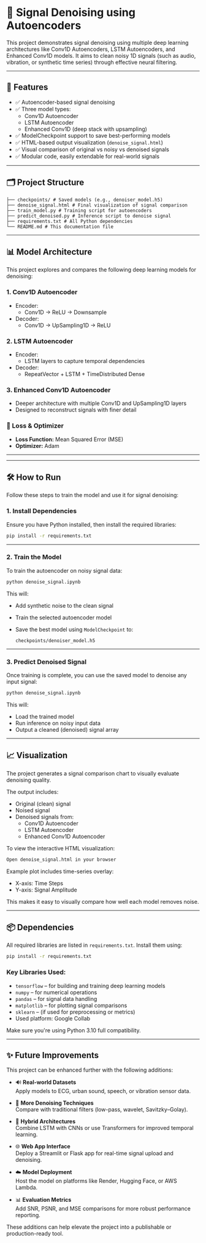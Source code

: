 # 🧠 Signal Denoising using Autoencoders

This project demonstrates signal denoising using multiple deep learning architectures like Conv1D Autoencoders, LSTM Autoencoders, and Enhanced Conv1D models. It aims to clean noisy 1D signals (such as audio, vibration, or synthetic time series) through effective neural filtering.

---

## 🚀 Features

- ✅ Autoencoder-based signal denoising
- ✅ Three model types:
  - Conv1D Autoencoder
  - LSTM Autoencoder
  - Enhanced Conv1D (deep stack with upsampling)
- ✅ ModelCheckpoint support to save best-performing models
- ✅ HTML-based output visualization (`denoise_signal.html`)
- ✅ Visual comparison of original vs noisy vs denoised signals
- ✅ Modular code, easily extendable for real-world signals

---

## 🗂️ Project Structure
```
├── checkpoints/ # Saved models (e.g., denoiser_model.h5)
├── denoise_signal.html # Final visualization of signal comparison
├── train_model.py # Training script for autoencoders
├── predict_denoised.py # Inference script to denoise signal
├── requirements.txt # All Python dependencies
└── README.md # This documentation file
```
---

## 📊 Model Architecture

This project explores and compares the following deep learning models for denoising:

### 1. Conv1D Autoencoder
- Encoder:
  - Conv1D → ReLU → Downsample
- Decoder:
  - Conv1D → UpSampling1D → ReLU

### 2. LSTM Autoencoder
- Encoder:
  - LSTM layers to capture temporal dependencies
- Decoder:
  - RepeatVector + LSTM + TimeDistributed Dense

### 3. Enhanced Conv1D Autoencoder
- Deeper architecture with multiple Conv1D and UpSampling1D layers
- Designed to reconstruct signals with finer detail

### 🔧 Loss & Optimizer
- **Loss Function:** Mean Squared Error (MSE)
- **Optimizer:** Adam
---

---

## 🛠 How to Run

Follow these steps to train the model and use it for signal denoising:

### 1. Install Dependencies

Ensure you have Python installed, then install the required libraries:

```bash
pip install -r requirements.txt
```

---

### 2. Train the Model

To train the autoencoder on noisy signal data:

```bash
python denoise_signal.ipynb
```

This will:
- Add synthetic noise to the clean signal
- Train the selected autoencoder model
- Save the best model using `ModelCheckpoint` to:

  ```
  checkpoints/denoiser_model.h5
  ```

---

### 3. Predict Denoised Signal

Once training is complete, you can use the saved model to denoise any input signal:

```bash
python denoise_signal.ipynb
```

This will:
- Load the trained model
- Run inference on noisy input data
- Output a cleaned (denoised) signal array
---

## 📈 Visualization

The project generates a signal comparison chart to visually evaluate denoising quality.

The output includes:
- Original (clean) signal
- Noised signal
- Denoised signals from:
  - Conv1D Autoencoder
  - LSTM Autoencoder
  - Enhanced Conv1D Autoencoder

To view the interactive HTML visualization:

```bash
Open denoise_signal.html in your browser
```

Example plot includes time-series overlay:
- X-axis: Time Steps
- Y-axis: Signal Amplitude

This makes it easy to visually compare how well each model removes noise.

---

## 📦 Dependencies

All required libraries are listed in `requirements.txt`. Install them using:

```bash
pip install -r requirements.txt
```

### Key Libraries Used:
- `tensorflow` – for building and training deep learning models
- `numpy` – for numerical operations
- `pandas` – for signal data handling
- `matplotlib` – for plotting signal comparisons
- `sklearn` – (if used for preprocessing or metrics)
-  Used platform: Google Collab

Make sure you're using Python 3.10 full compatibility.

---

## ✨ Future Improvements

This project can be enhanced further with the following additions:

- 🔊 **Real-world Datasets**  
  Apply models to ECG, urban sound, speech, or vibration sensor data.

- 🧪 **More Denoising Techniques**  
  Compare with traditional filters (low-pass, wavelet, Savitzky–Golay).

- 🧠 **Hybrid Architectures**  
  Combine LSTM with CNNs or use Transformers for improved temporal learning.

- 🌐 **Web App Interface**  
  Deploy a Streamlit or Flask app for real-time signal upload and denoising.

- ☁️ **Model Deployment**  
  Host the model on platforms like Render, Hugging Face, or AWS Lambda.

- 📊 **Evaluation Metrics**  
  Add SNR, PSNR, and MSE comparisons for more robust performance reporting.

These additions can help elevate the project into a publishable or production-ready tool.
